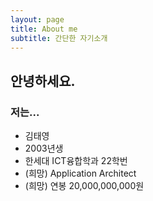 ```yaml
---
layout: page
title: About me
subtitle: 간단한 자기소개
---
```


## 안녕하세요. 
### 저는...

- 김태영
- 2003년생
- 한세대 ICT융합학과 22학번
- (희망) Application Architect
- (희망) 연봉 20,000,000,000원


